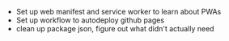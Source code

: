 - Set up web manifest and service worker to learn about PWAs
- Set up workflow to autodeploy github pages
- clean up package json, figure out what didn't actually need
